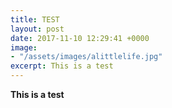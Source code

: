 ```yaml
---
title: TEST
layout: post
date: 2017-11-10 12:29:41 +0000
image:
- "/assets/images/alittlelife.jpg"
excerpt: This is a test
---
```

**This is a test**